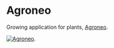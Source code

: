 # Agroneo

Growing application for plants, [Agroneo](https://agroneo.com). 

[![Agroneo](https://agroneo.net/ui/logo@1024x1024.png)](https://agroneo.com). 
